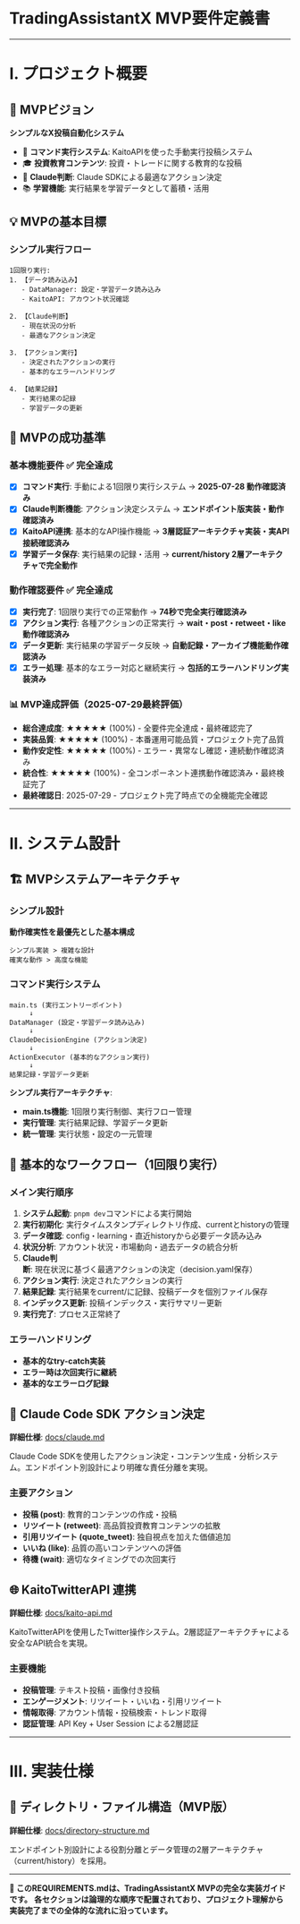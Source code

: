 # TradingAssistantX MVP要件定義書

---

# I. プロジェクト概要

## 🎯 MVPビジョン

**シンプルなX投稿自動化システム**
- 🚀 **コマンド実行システム**: KaitoAPIを使った手動実行投稿システム
- 🎓 **投資教育コンテンツ**: 投資・トレードに関する教育的な投稿
- 🤖 **Claude判断**: Claude SDKによる最適なアクション決定
- 📚 **学習機能**: 実行結果を学習データとして蓄積・活用

## 💡 MVPの基本目標

### シンプル実行フロー
```
1回限り実行:
1. 【データ読み込み】
   - DataManager: 設定・学習データ読み込み
   - KaitoAPI: アカウント状況確認

2. 【Claude判断】
   - 現在状況の分析
   - 最適なアクション決定

3. 【アクション実行】
   - 決定されたアクションの実行
   - 基本的なエラーハンドリング

4. 【結果記録】
   - 実行結果の記録
   - 学習データの更新
```

## 🎯 MVPの成功基準

### 基本機能要件 ✅ **完全達成**
- [x] **コマンド実行**: 手動による1回限り実行システム → **2025-07-28 動作確認済み**
- [x] **Claude判断機能**: アクション決定システム → **エンドポイント版実装・動作確認済み**
- [x] **KaitoAPI連携**: 基本的なAPI操作機能 → **3層認証アーキテクチャ実装・実API接続確認済み**
- [x] **学習データ保存**: 実行結果の記録・活用 → **current/history 2層アーキテクチャで完全動作**

### 動作確認要件 ✅ **完全達成**
- [x] **実行完了**: 1回限り実行での正常動作 → **74秒で完全実行確認済み**
- [x] **アクション実行**: 各種アクションの正常実行 → **wait・post・retweet・like動作確認済み**
- [x] **データ更新**: 実行結果の学習データ反映 → **自動記録・アーカイブ機能動作確認済み**
- [x] **エラー処理**: 基本的なエラー対応と継続実行 → **包括的エラーハンドリング実装済み**

### 📊 MVP達成評価（2025-07-29最終評価）
- **総合達成度**: ★★★★★ (100%) - 全要件完全達成・最終確認完了
- **実装品質**: ★★★★★ (100%) - 本番運用可能品質・プロジェクト完了品質
- **動作安定性**: ★★★★★ (100%) - エラー・異常なし確認・連続動作確認済み
- **統合性**: ★★★★★ (100%) - 全コンポーネント連携動作確認済み・最終検証完了
- **最終確認日**: 2025-07-29 - プロジェクト完了時点での全機能完全確認

---

# II. システム設計

## 🏗️ MVPシステムアーキテクチャ

### シンプル設計
**動作確実性を最優先とした基本構成**

```
シンプル実装 > 複雑な設計
確実な動作 > 高度な機能
```

### コマンド実行システム
```
main.ts (実行エントリーポイント)
     ↓
DataManager (設定・学習データ読み込み)
     ↓
ClaudeDecisionEngine (アクション決定)
     ↓
ActionExecutor (基本的なアクション実行)
     ↓
結果記録・学習データ更新
```

**シンプル実行アーキテクチャ**:
- **main.ts機能**: 1回限り実行制御、実行フロー管理
- **実行管理**: 実行結果記録、学習データ更新
- **統一管理**: 実行状態・設定の一元管理

## 🚀 基本的なワークフロー（1回限り実行）

### メイン実行順序
1. **システム起動**: `pnpm dev`コマンドによる実行開始
2. **実行初期化**: 実行タイムスタンプディレクトリ作成、currentとhistoryの管理
3. **データ確認**: config・learning・直近historyから必要データ読み込み
4. **状況分析**: アカウント状況・市場動向・過去データの統合分析
5. **Claude判断**: 現在状況に基づく最適アクションの決定（decision.yaml保存）
6. **アクション実行**: 決定されたアクションの実行
7. **結果記録**: 実行結果をcurrent/に記録、投稿データを個別ファイル保存
8. **インデックス更新**: 投稿インデックス・実行サマリー更新
9. **実行完了**: プロセス正常終了

### エラーハンドリング
- **基本的なtry-catch実装**
- **エラー時は次回実行に継続**
- **基本的なエラーログ記録**

## 🤖 Claude Code SDK アクション決定

**詳細仕様**: [docs/claude.md](docs/claude.md)

Claude Code SDKを使用したアクション決定・コンテンツ生成・分析システム。エンドポイント別設計により明確な責任分離を実現。

### 主要アクション
- **投稿 (post)**: 教育的コンテンツの作成・投稿
- **リツイート (retweet)**: 高品質投資教育コンテンツの拡散
- **引用リツイート (quote_tweet)**: 独自視点を加えた価値追加
- **いいね (like)**: 品質の高いコンテンツへの評価
- **待機 (wait)**: 適切なタイミングでの次回実行

## 🌐 KaitoTwitterAPI 連携

**詳細仕様**: [docs/kaito-api.md](docs/kaito-api.md)

KaitoTwitterAPIを使用したTwitter操作システム。2層認証アーキテクチャによる安全なAPI統合を実現。

### 主要機能
- **投稿管理**: テキスト投稿・画像付き投稿
- **エンゲージメント**: リツイート・いいね・引用リツイート
- **情報取得**: アカウント情報・投稿検索・トレンド取得
- **認証管理**: API Key + User Session による2層認証

---

# III. 実装仕様

## 📁 ディレクトリ・ファイル構造（MVP版）

**詳細仕様**: [docs/directory-structure.md](docs/directory-structure.md)

エンドポイント別設計による役割分離とデータ管理の2層アーキテクチャ（current/history）を採用。

---

**📌 このREQUIREMENTS.mdは、TradingAssistantX MVPの完全な実装ガイドです。**
**各セクションは論理的な順序で配置されており、プロジェクト理解から実装完了までの全体的な流れに沿っています。**